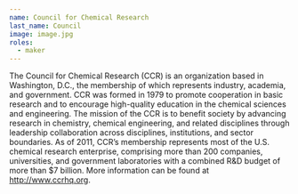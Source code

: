 ```yaml
---
name: Council for Chemical Research
last_name: Council
image: image.jpg
roles:
  - maker
---
```

The Council for Chemical Research (CCR) is an organization based in Washington, D.C., the membership of which represents industry, academia, and government. CCR was formed in 1979 to promote cooperation in basic research and to encourage high-quality education in the chemical sciences and engineering. The mission of the CCR is to benefit society by advancing research in chemistry, chemical engineering, and related disciplines through leadership collaboration across disciplines, institutions, and sector boundaries. As of 2011, CCR’s membership represents most of the U.S. chemical research enterprise, comprising more than 200 companies, universities, and government laboratories with a combined R&D budget of more than $7 billion. More information can be found at http://www.ccrhq.org.
